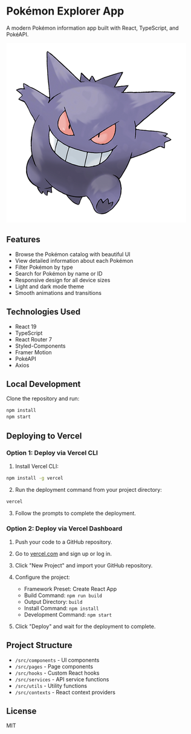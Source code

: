 # Pokémon Explorer App

A modern Pokémon information app built with React, TypeScript, and PokéAPI.

![Pokémon Explorer Screenshot](https://raw.githubusercontent.com/PokeAPI/sprites/master/sprites/pokemon/other/official-artwork/94.png)

## Features

- Browse the Pokémon catalog with beautiful UI
- View detailed information about each Pokémon
- Filter Pokémon by type
- Search for Pokémon by name or ID
- Responsive design for all device sizes
- Light and dark mode theme
- Smooth animations and transitions

## Technologies Used

- React 19
- TypeScript
- React Router 7
- Styled-Components
- Framer Motion
- PokéAPI
- Axios

## Local Development

Clone the repository and run:

```bash
npm install
npm start
```

## Deploying to Vercel

### Option 1: Deploy via Vercel CLI

1. Install Vercel CLI:
```bash
npm install -g vercel
```

2. Run the deployment command from your project directory:
```bash
vercel
```

3. Follow the prompts to complete the deployment.

### Option 2: Deploy via Vercel Dashboard

1. Push your code to a GitHub repository.

2. Go to [vercel.com](https://vercel.com) and sign up or log in.

3. Click "New Project" and import your GitHub repository.

4. Configure the project:
   - Framework Preset: Create React App
   - Build Command: `npm run build`
   - Output Directory: `build`
   - Install Command: `npm install`
   - Development Command: `npm start`

5. Click "Deploy" and wait for the deployment to complete.

## Project Structure

- `/src/components` - UI components
- `/src/pages` - Page components
- `/src/hooks` - Custom React hooks
- `/src/services` - API service functions
- `/src/utils` - Utility functions
- `/src/contexts` - React context providers

## License

MIT
